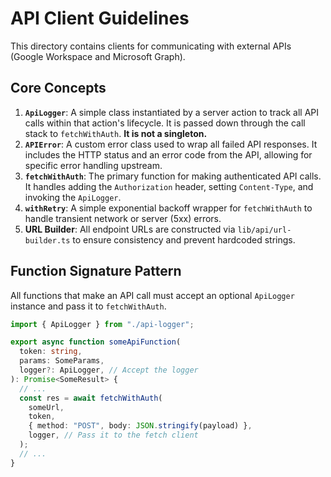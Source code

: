 # API Client Guidelines

This directory contains clients for communicating with external APIs (Google Workspace and Microsoft Graph).

## Core Concepts

1.  **`ApiLogger`**: A simple class instantiated by a server action to track all API calls within that action's lifecycle. It is passed down through the call stack to `fetchWithAuth`. **It is not a singleton.**
2.  **`APIError`**: A custom error class used to wrap all failed API responses. It includes the HTTP status and an error code from the API, allowing for specific error handling upstream.
3.  **`fetchWithAuth`**: The primary function for making authenticated API calls. It handles adding the `Authorization` header, setting `Content-Type`, and invoking the `ApiLogger`.
4.  **`withRetry`**: A simple exponential backoff wrapper for `fetchWithAuth` to handle transient network or server (5xx) errors.
5.  **URL Builder**: All endpoint URLs are constructed via `lib/api/url-builder.ts` to ensure consistency and prevent hardcoded strings.

## Function Signature Pattern

All functions that make an API call must accept an optional `ApiLogger` instance and pass it to `fetchWithAuth`.

```typescript
import { ApiLogger } from "./api-logger";

export async function someApiFunction(
  token: string,
  params: SomeParams,
  logger?: ApiLogger, // Accept the logger
): Promise<SomeResult> {
  // ...
  const res = await fetchWithAuth(
    someUrl,
    token,
    { method: "POST", body: JSON.stringify(payload) },
    logger, // Pass it to the fetch client
  );
  // ...
}
```
